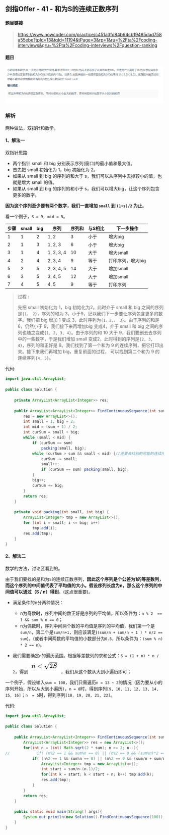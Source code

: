 ## 剑指Offer - 41 - 和为S的连续正数序列

#### [题目链接]()

> https://www.nowcoder.com/practice/c451a3fd84b64cb19485dad758a55ebe?tpId=13&tqId=11194&tPage=3&rp=1&ru=%2Fta%2Fcoding-interviews&qru=%2Fta%2Fcoding-interviews%2Fquestion-ranking

#### 题目

![](images/41_t.png)

### 解析

两种做法，双指针和数学。

#### 1、解法一

双指针思路:

* 两个指针 small 和 big 分别表示序列(窗口)的最小值和最大值。
* 首先把 small 初始化为 1，big 初始化为 2。
* 如果从 small 到 big 的序列的和大于 s，我们可以从序列中去掉较小的值，也就是增大 small 的值。
* 如果从 small 到 big 的序列的和小于 s，我们可以增大big，让这个序列包含更多的数字。

**因为这个序列至少要有两个数字，我们一直增加 `small` 到 `(1+s)/2` 为止**。

看一个例子，`S = 9, mid = 5`。

| 步骤 | small | big  | 序列       | 序列和 | 与S相比 | 下一步操作        |
| ---- | ----- | ---- | ---------- | ------ | ------- | ----------------- |
| 1    | 1     | 2    | 1, 2       | 3      | 小于    | 增大big           |
| 2    | 1     | 3    | 1, 2, 3    | 6      | 小于    | 增大big           |
| 3    | 1     | 4    | 1, 2, 3, 4 | 10     | 大于    | 增大small         |
| 4    | 2     | 4    | 2, 3, 4    | 9      | 等于    | 打印序列，增大big |
| 5    | 2     | 5    | 2, 3, 4, 5 | 14     | 大于    | 增加small         |
| 6    | 3     | 5    | 3, 4, 5    | 12     | 大于    | 增加small         |
| 7    | 4     | 5    | 4, 5       | 9      | 等于    | 打印序列          |

> 过程 : 
>
> 先把 small 初始化为 1，big 初始化为2。此时介于 small 和 big 之间的序列是`{1， 2}`，序列的和为 3，小于9，记以我们下一步要让序列包含更多的数字。我们把 big 增加 1 变成 3，此时序列为`{1，2,， 3}`。由于序列的和是 6，仍然小于 9，我们接下来再增加big 变成4，介于 small 和 big 之间的序列也随之变成`{1, 2, 3, 4}`。由于序列的和 10 大于 9，我们要删去去序列中的一些数字，于是我们增加 small 变成2，此时得到的序列是`{2, 3, 4}`，序列的和正好是 9。我们找到了第一个和为 9 的连续序列，把它打印出来。接下来我们再增加 big，重复前面的过程， 可以找到第二个和为 9 的连续序列`{4, 5}`。

代码:

```java
import java.util.ArrayList;

public class Solution {

    private ArrayList<ArrayList<Integer>> res;

    public ArrayList<ArrayList<Integer>> FindContinuousSequence(int sum) {
        res = new ArrayList<>();
        int small = 1, big = 2;
        int mid = (sum + 1) / 2;
        int curSum = small + big;
        while (small < mid) {
            if (curSum == sum)
                packing(small, big);
            while (curSum > sum && small < mid) {//还要去找别的可能的连续序列
                curSum -= small;
                small++;
                if (curSum == sum) packing(small, big);
            }
            big++;
            curSum += big;
        }
        return res;
    }

    private void packing(int small, int big) {
        ArrayList<Integer> tmp = new ArrayList<>();
        for (int i = small; i <= big; i++)
            tmp.add(i);
        res.add(tmp);
    }
}
```

#### 2、解法二

数学的方法，讨论区看到的。

由于我们要找的是和为`S`的连续正数序列，**因此这个序列是个公差为1的等差数列，而这个序列的中间值代表了平均值的大小。假设序列长度为n，那么这个序列的中间值可以通过（S / n）得到**。(这点很重要)。

* 满足条件的n分两种情况：

  * n为奇数时，序列中间的数正好是序列的平均值，所以条件为：`n % 2  == 1 && sum % n == 0`；
  * n为偶数时，序列中间两个数的平均值是序列的平均值，我们第一个是`sum/n`，第二个是`sum/n+1`，则应该满足(`(sum/n + sum/n + 1 ) * n/2 == sum`)。(或者中间两数的平均值的小数部分为`0.5`，所以条件为：`(sum % n) * 2 == n`)。
* 我们需要确定`n`的遍历范围。根据等差数列的求和公式：`S = (1 + n) * n / 2`，得到![png](images/42_s.png)，我们从这个数从大到小遍历即可；

一个例子，假设输入`sum = 100`，我们只需遍历`n = 13 ~ 2`的情况（因为要从小的序列开始，所以从大到小遍历），`n = 8`时，得到序列`[9, 10, 11, 12, 13, 14, 15, 16]`；`n  = 5`时，得到序列`[18, 19, 20, 21, 22]`。

代码:

```java
import java.util.ArrayList;

public class Solution {

    public ArrayList<ArrayList<Integer>> FindContinuousSequence(int sum) {
        ArrayList<ArrayList<Integer>> res = new ArrayList<>();
        for(int n = (int) Math.sqrt(2 * sum); n >= 2; n--){
//            if( (n%2 == 1 && sum%n == 0) || (n%2 == 0 && (sum%n)*2 == n)) { // 也可以
            if( (n%2 == 1 && sum%n == 0) || (n%2 == 0 && (sum/n + sum/n+1)*n/2 == sum)) {// 奇数的情况 | 偶数的情况
                ArrayList<Integer> tmp = new ArrayList<>();
                int start = sum/n-(n-1)/2;
                for(int k = start; k < start + n; k++) tmp.add(k);
                res.add(tmp);
            }
        }
        return res;
    }

    public static void main(String[] args){
        System.out.println(new Solution().FindContinuousSequence(100));
    }
}
```

